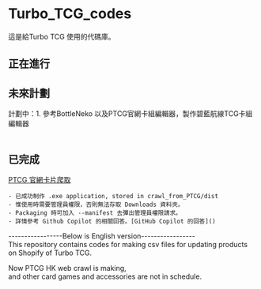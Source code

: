 # Turbo_TCG_codes
這是給Turbo TCG 使用的代碼庫。  
## 正在進行


## 未來計劃  

計劃中：1. 參考BottleNeko 以及PTCG官網卡組編輯器，製作碧藍航線TCG卡組編輯器
<br />
<br />

## 已完成
[PTCG 官網卡片爬取](https://github.com/HeHeSheep/Turbo_TCG_codes/blob/6be9f8e03a966ea5dd5879f339e1aa07dd7f9e76/crawl_from_PTCG/PTCG_Crawl_README.md)

    - 已成功制作 .exe application, stored in crawl_from_PTCG/dist
    - 惟使用時需要管理員權限，否則無法存取 Downloads 資料夾。
    - Packaging 時可加入 --manifest 去彈出管理員權限請求。
    - 詳情參考 Github Copilot 的相關回答。[GitHub Copilot 的回答]()
-----------------Below is English version-----------------  
This repository contains codes for making csv files for updating products on Shopify of 
Turbo TCG.  

Now PTCG HK web crawl is making,  
and other card games and accessories are not in schedule.
